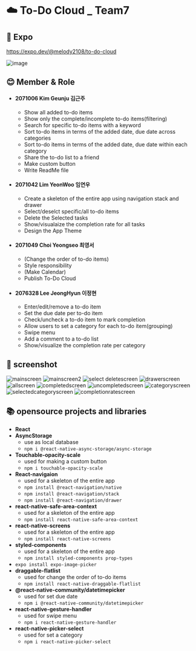 # ☁️ To-Do Cloud _ Team7
## 📌 Expo 
https://expo.dev/@melody2108/to-do-cloud

![image](https://user-images.githubusercontent.com/81164264/146677826-0f7cdd55-16dc-40e6-84cc-af78a73b9ec3.png)

## 😊 Member & Role
- #### 2071006 Kim Geunju 김근주
  * Show all added to-do items 
  * Show only the complete/incomplete to-do items(filtering)
  * Search for specific to-do items with a keyword
  * Sort to-do items in terms of the added date, due date across categories
  * Sort to-do items in terms of the added date, due date within each category
  * Share the to-do list to a friend 
  * Make custom button
  * Write ReadMe file
  
- #### 2071042 Lim YeonWoo 임연우
  * Create a skeleton of the entire app using navigation stack and drawer
  * Select/deselct specific/all to-do items
  * Delete the Selected tasks
  * Show/visualaize the completion rate for all tasks
  * Design the App Theme

  
- #### 2071049 Choi Yeongseo 최영서
  * (Change the order of to-do items)
  * Style responsibility
  * (Make Calendar)
  * Publish To-Do Cloud
  
- #### 2076328 Lee JeongHyun 이정현
  * Enter/edit/remove a to-do item
  * Set the due date per to-do item
  * Check/uncheck a to-do item to mark completion
  * Allow users to set a category for each to-do item(grouping)
  * Swipe menu
  * Add a comment to a to-do list
  * Show/visualize the completion rate per category

## 📱 screenshot
![mainscreen](https://user-images.githubusercontent.com/81164264/146677708-4dc08b21-bc82-45ac-8c09-17409e5e841f.PNG)
![mainscreen2](https://user-images.githubusercontent.com/81164264/146677723-223d61e3-e9b7-4656-b7b2-80c5f1b744e5.PNG)
![select deletescreen](https://user-images.githubusercontent.com/81164264/146677721-d2fa8580-b866-4f96-bb5b-eed263a96b85.PNG)
![drawerscreen](https://user-images.githubusercontent.com/81164264/146677736-2ee826a6-1310-42b1-a3fc-075362e8cfb5.PNG)
![allscreen](https://user-images.githubusercontent.com/81164264/146677739-b6d7048d-b235-41cf-9a45-d70c1de71f5f.PNG)
![completedscreen](https://user-images.githubusercontent.com/81164264/146677748-43f4f4ae-09eb-46c7-bc8c-b7cc000322d8.PNG)
![uncompletedscreen](https://user-images.githubusercontent.com/81164264/146677751-8f5d4f89-1fc5-4dd6-b7ed-26db37d7a34b.PNG)
![categoryscreen](https://user-images.githubusercontent.com/81164264/146677756-9daf534d-4e63-435f-870a-8c6c02d6028c.PNG)
![selectedcategoryscreen](https://user-images.githubusercontent.com/81164264/146677762-24a86045-eb7c-4b75-83c8-2b89b025f6af.PNG)
![completionratescreen](https://user-images.githubusercontent.com/81164264/146677768-281cf67f-cca4-43e3-89a9-370d601e079d.PNG)

## 📚 opensource projects and libraries
- __React__
- __AsyncStorage__
  * use as local database
  * ```npm i @react-native-async-storage/async-storage```
- __Touchable-opacity-scale__
  * used for making a custom button
  * ```npm i touchable-opacity-scale```
- __React-navigaion__
  * used for a skeleton of the entire app
  * ```npm install @react-navigation/native```
  * ```npm install @react-navigation/stack```
  * ```npm install @react-navigation/drawer```
- __react-native-safe-area-context__
  * used for a skeleton of the entire app
  * ```npm install react-native-safe-area-context```
- __react-native-screens__
  * used for a skeleton of the entire app
  * ```npm install react-native-screens```
- __styled-components__
  * used for a skeleton of the entire app
  * ```npm install styled-components prop-types```
- ```expo install expo-image-picker```
- __draggable-flatlist__
  * used for change the order of to-do items
  * ```npm install react-native-draggable-flatlist```
- __@react-native-community/datetimepicker__
  * used for set due date
  * ```npm i @react-native-community/datetimepicker```
- __react-native-gesture-handler__
  * used for swipe menu
  * ```npm i react-native-gesture-handler```
- __react-native-picker-select__
  * used for set a category
  * ```npm i react-native-picker-select```
